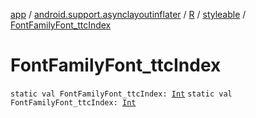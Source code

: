 [app](../../../index.md) / [android.support.asynclayoutinflater](../../index.md) / [R](../index.md) / [styleable](index.md) / [FontFamilyFont_ttcIndex](./-font-family-font_ttc-index.md)

# FontFamilyFont_ttcIndex

`static val FontFamilyFont_ttcIndex: `[`Int`](https://kotlinlang.org/api/latest/jvm/stdlib/kotlin/-int/index.html)
`static val FontFamilyFont_ttcIndex: `[`Int`](https://kotlinlang.org/api/latest/jvm/stdlib/kotlin/-int/index.html)